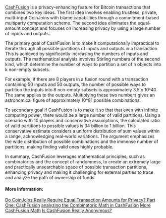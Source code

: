 [CashFusion](https://cashfusion.org/) is a privacy-enhancing feature for Bitcoin transactions that combines two key ideas. The first idea involves enabling trustless, private, multi-input CoinJoins with blame capabilities through a commitment-based multiparty computation scheme. The second idea eliminates the equal-amount concept and focuses on increasing privacy by using a large number of inputs and outputs.

The primary goal of CashFusion is to make it computationally impractical to iterate through all possible partitions of inputs and outputs in a transaction. This is achieved by significantly increasing the numbers of inputs and outputs. The mathematical analysis involves Stirling numbers of the second kind, which determine the number of ways to partition a set of n objects into k non-empty subsets.

For example, if there are 8 players in a fusion round with a transaction containing 50 inputs and 50 outputs, the number of possible ways to partition the inputs into 8 non-empty subsets is approximately 3.5 x 10^40. The same applies to the outputs. Multiplying these two numbers gives an astronomical figure of approximately 10^81 possible combinations.

To secondary goal if CashFusion is to make it so that that even with infinite computing power, there would be a large number of valid partitions. Using a scenario with 10 players and conservative assumptions, the calculated ratio of valid partitions to possible values is 34 billion to 1 billion. This conservative estimate considers a uniform distribution of sum values within a range, acknowledging real-world variations. The argument emphasizes the wide distribution of possible combinations and the immense number of partitions, making finding valid ones highly probable.

In summary, CashFusion leverages mathematical principles, such as combinatorics and the concept of randomness, to create an extremely large and practically unsearchable space of possible transaction partitions, enhancing privacy and making it challenging for external parties to trace and analyze the path of ownership of funds.

#### More Information:

[Do CoinJoins Really Require Equal Transaction Amounts for Privacy? Part One: CashFusion](https://bitcoinmagazine.com/culture/do-coinjoins-really-require-equal-transaction-amounts-for-privacy-part-one-cashfusion)
[analyzing the Combinatoric Math in CashFusion](https://read.cash/@jonald_fyookball/analyzing-the-combinatoric-math-in-cashfusion-29943fb7)
[More CashFusion Math](https://read.cash/@jonald_fyookball/more-cashfusion-math-1257bde7)
[Is CashFusion Really Anonymous?](https://bubblerboy.medium.com/is-cashfusion-really-anonymous-352164a071c2)
